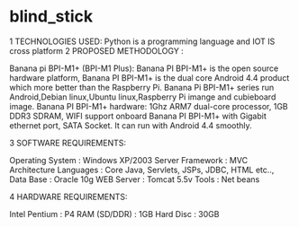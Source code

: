 # blind_stick

1 TECHNOLOGIES USED:
	Python is a programming language and IOT IS cross platform
2 PROPOSED METHODOLOGY  :

Banana pi BPI-M1+ (BPI-M1 Plus):
		Banana PI BPI-M1+ is the open source hardware platform, Banana PI BPI-M1+ is the dual core Android 4.4 product which more better than the Raspberry Pi. Banana Pi BPI-M1+ series run Android,Debian linux,Ubuntu linux,Raspberry Pi imange and cubieboard image.
Banana PI BPI-M1+ hardware: 1Ghz ARM7 dual-core processor, 1GB DDR3 SDRAM, WIFI support onboard Banana PI BPI-M1+ with Gigabit ethernet port, SATA Socket. It can run with Android 4.4 smoothly.

3 SOFTWARE REQUIREMENTS:

Operating System	: Windows XP/2003 Server
Framework		: MVC Architecture
Languages		: Core Java, Servlets, JSPs, JDBC, HTML etc..,
Data Base		: Oracle 10g
WEB Server		: Tomcat 5.5v
Tools			: Net beans

4 HARDWARE REQUIREMENTS:

Intel Pentium		:	P4
RAM (SD/DDR)	: 	1GB
Hard Disc		: 	30GB
